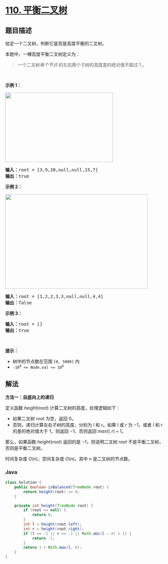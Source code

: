 # [110. 平衡二叉树](https://leetcode.cn/problems/balanced-binary-tree)

## 题目描述

<p>给定一个二叉树，判断它是否是高度平衡的二叉树。</p>

<p>本题中，一棵高度平衡二叉树定义为：</p>

<blockquote>
<p>一个二叉树<em>每个节点 </em>的左右两个子树的高度差的绝对值不超过 1 。</p>
</blockquote>

<p> </p>

<p><strong>示例 1：</strong></p>
<img alt="" src="https://gcore.jsdelivr.net/gh/doocs/leetcode@main/solution/0100-0199/0110.Balanced%20Binary%20Tree/images/balance_1.jpg" style="width: 342px; height: 221px;" />
<pre>
<strong>输入：</strong>root = [3,9,20,null,null,15,7]
<strong>输出：</strong>true
</pre>

<p><strong>示例 2：</strong></p>
<img alt="" src="https://gcore.jsdelivr.net/gh/doocs/leetcode@main/solution/0100-0199/0110.Balanced%20Binary%20Tree/images/balance_2.jpg" style="width: 452px; height: 301px;" />
<pre>
<strong>输入：</strong>root = [1,2,2,3,3,null,null,4,4]
<strong>输出：</strong>false
</pre>

<p><strong>示例 3：</strong></p>

<pre>
<strong>输入：</strong>root = []
<strong>输出：</strong>true
</pre>

<p> </p>

<p><strong>提示：</strong></p>

<ul>
	<li>树中的节点数在范围 <code>[0, 5000]</code> 内</li>
	<li><code>-10<sup>4</sup> <= Node.val <= 10<sup>4</sup></code></li>
</ul>

## 解法

**方法一：自底向上的递归**

定义函数 $height(root)$ 计算二叉树的高度，处理逻辑如下：

-   如果二叉树 $root$ 为空，返回 $0$。
-   否则，递归计算左右子树的高度，分别为 $l$ 和 $r$。如果 $l$ 或 $r$ 为 $-1$，或者 $l$ 和 $r$ 的差的绝对值大于 $1$，则返回 $-1$，否则返回 $max(l, r) + 1$。

那么，如果函数 $height(root)$ 返回的是 $-1$，则说明二叉树 $root$ 不是平衡二叉树，否则是平衡二叉树。

时间复杂度 $O(n)$，空间复杂度 $O(n)$。其中 $n$ 是二叉树的节点数。

### **Java**

```java
class Solution {
    public boolean isBalanced(TreeNode root) {
        return height(root) >= 0;
    }

    private int height(TreeNode root) {
        if (root == null) {
            return 0;
        }
        int l = height(root.left);
        int r = height(root.right);
        if (l == -1 || r == -1 || Math.abs(l - r) > 1) {
            return -1;
        }
        return 1 + Math.max(l, r);
    }
}
```
